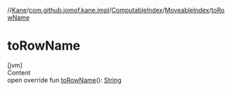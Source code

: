 //[Kane](../../../index.md)/[com.github.jomof.kane.impl](../../index.md)/[ComputableIndex](../index.md)/[MoveableIndex](index.md)/[toRowName](to-row-name.md)



# toRowName  
[jvm]  
Content  
open override fun [toRowName](to-row-name.md)(): [String](https://kotlinlang.org/api/latest/jvm/stdlib/kotlin/-string/index.html)  



